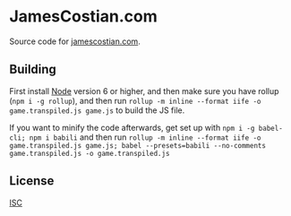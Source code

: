 # JamesCostian.com

Source code for [jamescostian.com](http://jamescostian.com/).

## Building

First install [Node](https://nodejs.org/) version 6 or higher, and then make sure you have rollup (`npm i -g rollup`), and then run `rollup -m inline --format iife -o game.transpiled.js game.js` to build the JS file.

If you want to minify the code afterwards, get set up with `npm i -g babel-cli; npm i babili` and then run `rollup -m inline --format iife -o game.transpiled.js game.js; babel --presets=babili --no-comments game.transpiled.js -o game.transpiled.js`

## License

[ISC](https://github.com/jamescostian/jamescostian.github.io/blob/master/LICENSE)
